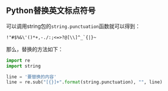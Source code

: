 ## Python替换英文标点符号

可以调用string包的`string.punctuation`函数就可以得到：

```
!"#$%&\'()*+,-./:;<=>?@[\\]^_`{|}~
```

那么，替换的方法如下：

```python
import re
import string

line = '要替换的内容'
line = re.sub("[{}]+".format(string.punctuation), "", line)
```

